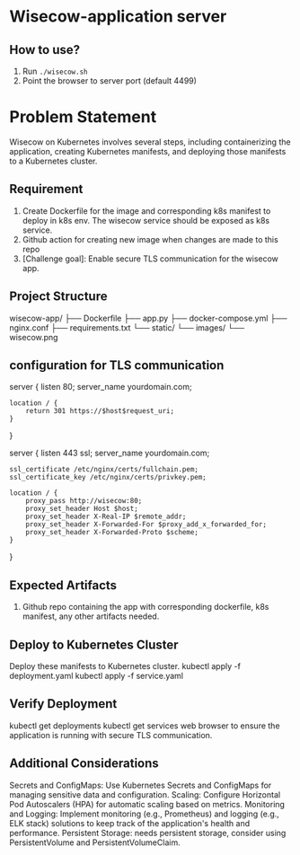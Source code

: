 # Wisecow-application server

## How to use?

1. Run `./wisecow.sh`
2. Point the browser to server port (default 4499)


# Problem Statement
 Wisecow on Kubernetes involves several steps, including containerizing the application, creating Kubernetes manifests, and deploying those manifests to a Kubernetes cluster. 


## Requirement
1. Create Dockerfile for the image and corresponding k8s manifest to deploy in k8s env. The wisecow service should be exposed as k8s service.
2. Github action for creating new image when changes are made to this repo
3. [Challenge goal]: Enable secure TLS communication for the wisecow app.
##  Project Structure
wisecow-app/
├── Dockerfile
├── app.py
├── docker-compose.yml
├── nginx.conf
├── requirements.txt
└── static/
    └── images/
        └── wisecow.png
## configuration for TLS communication
server {
    listen 80;
    server_name yourdomain.com;

    location / {
        return 301 https://$host$request_uri;
    }
}

server {
    listen 443 ssl;
    server_name yourdomain.com;

    ssl_certificate /etc/nginx/certs/fullchain.pem;
    ssl_certificate_key /etc/nginx/certs/privkey.pem;

    location / {
        proxy_pass http://wisecow:80;
        proxy_set_header Host $host;
        proxy_set_header X-Real-IP $remote_addr;
        proxy_set_header X-Forwarded-For $proxy_add_x_forwarded_for;
        proxy_set_header X-Forwarded-Proto $scheme;
    }
}


## Expected Artifacts
1. Github repo containing the app with corresponding dockerfile, k8s manifest, any other artifacts needed.
   
## Deploy to Kubernetes Cluster
Deploy these manifests to  Kubernetes cluster.
kubectl apply -f deployment.yaml
kubectl apply -f service.yaml
## Verify Deployment
kubectl get deployments
kubectl get services
web browser to ensure the application is running with secure TLS communication.
## Additional Considerations
Secrets and ConfigMaps: Use Kubernetes Secrets and ConfigMaps for managing sensitive data and configuration.
Scaling: Configure Horizontal Pod Autoscalers (HPA) for automatic scaling based on metrics.
Monitoring and Logging: Implement monitoring (e.g., Prometheus) and logging (e.g., ELK stack) solutions to keep track of the application's health and performance.
Persistent Storage: needs persistent storage, consider using PersistentVolume and PersistentVolumeClaim.
